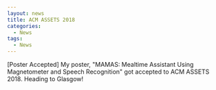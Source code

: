 ```yaml
---
layout: news
title: ACM ASSETS 2018
categories:
  - News
tags:
  - News
---
```


[Poster Accepted] My poster, "MAMAS: Mealtime Assistant Using Magnetometer and Speech Recognition" got accepted to ACM ASSETS 2018. Heading to Glasgow!
